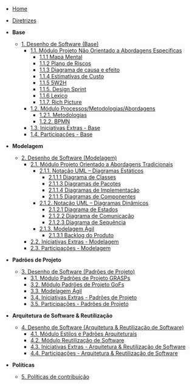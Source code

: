 <!-- _sidebar.md -->

- [Home](/)
- [Diretrizes](/Diretrizes/Diretrizes.md)

- **Base**
  - [1. Desenho de Software (Base)](/Base/1.Base.md)
    - [1.1. Módulo Projeto Não Orientado a Abordagens Específicas](/Base/1.1.AbordagemNaoEspecifica.md)
      - [1.1.1 Mapa Mental](/Base/1.1.1.MapaMental.md)
      - [1.1.2 Plano de Riscos](/Base/1.1.2.PlanoDeRiscos.md)
      - [1.1.3 Diagrama de causa e efeito](/Base/1.1.3.DiagramaCausaEfeito.md)
      - [1.1.4 Estimativas de Custo](/Base/1.1.4.EstimativaCusto.md)
      - [1.1.5 5W2H](/Base/1.1.5.5W2H.md)
      - [1.1.5. Design Sprint](/Base/1.1.5.DesignSprint.md)
      - [1.1.6 Lexico](/Base/1.1.6.Lexico.md)
      - [1.1.7. Rich Picture](/Base/1.1.7.RichPicture.md)
    - [1.2. Módulo Processos/Metodologias/Abordagens](/Base/1.2.ProcessosMetodologiasAbordagens.md)
      - [1.2.1. Metodologias](/Base/1.2.1.Metodologias.md)
      - [1.2.2. BPMN](/Base/1.2.2.BPMN.md)
    - [1.3. Iniciativas Extras - Base](/Base/1.3.IniciativasExtras.md)
    - [1.4. Participações - Base](/Base/1.4.ParticipacoesBase.md)

- **Modelagem**
  - [2. Desenho de Software (Modelagem)](/Modelagem/2.Modelagem.md)
    - [2.1. Módulo Projeto Orientado a Abordagens Tradicionais](/Modelagem/2.1.ModelagemTradicional.md)
      - [2.1.1. Notação UML – Diagramas Estáticos](/Modelagem/2.1.1.UMLEstaticos.md)
        - [2.1.1.1 Diagrama de Classes](/Modelagem/2.1.1.1.DiagramaDeClasses.md)
        - [2.1.1.3 Diagramas de Pacotes](/Modelagem/2.1.1.3.DiagramaDePacotes.md)
        - [2.1.1.4 Diagramas de Implementação](/Modelagem/2.1.1.4.DiagramaDeImplementacao.md)
        - [2.1.1.5 Diagramas de Componentes](/Modelagem/2.1.1.5.DiagramaDeComponentes.md)
      - [2.1.2. Notação UML – Diagramas Dinâmicos](/Modelagem/2.1.2.UMLDinamicos.md)
        - [2.1.2.1 Diagrama de Estados](/Modelagem/2.1.2.1.DiagramaDeEstados.md) 
        - [2.1.2.2 Diagrama de Comunicação](/Modelagem/2.1.2.2.DiagramaDeComunicacao.md)
        - [2.1.2.3 Diagrama de Sequência](/Modelagem/2.1.2.3.DiagramaDeSequencia.md)
      - [2.1.3. Modelagem Ágil](/Modelagem/2.1.3.Agil.md)
        - [2.1.3.1 Backlog do Produto](/Modelagem/2.1.3.1.BacklogDoProduto.md)
    - [2.2. Iniciativas Extras - Modelagem](/Modelagem/2.2.IniciativasExtras.md)
    - [2.3. Participações - Modelagem](/Modelagem/2.3.ParticipacoesModelagem.md)

- **Padrões de Projeto**
  - [3. Desenho de Software (Padrões de Projeto)](/PadroesDeProjeto/3.PadroesDeProjeto.md)
    - [3.1. Módulo Padrões de Projeto GRASPs](/PadroesDeProjeto/3.1.GRASPs.md)
    - [3.2. Módulo Padrões de Projeto GoFs](/PadroesDeProjeto/3.2.GoFs.md)
    - [3.3. Modelagem Ágil](/PadroesDeProjeto/3.3.PadroesExtra.md)
    - [3.4. Iniciativas Extras - Padrões de Projeto](/PadroesDeProjeto/3.4.IniciativasExtras.md)
    - [3.5. Participações - Padrões de Projeto](/PadroesDeProjeto/3.5.ParticipacoesPadroes.md)

- **Arquitetura de Software & Reutilização**
  - [4. Desenho de Software (Arquitetura & Reutilização de Software)](/ArquiteturaReutilizacao/4.ArquiteturaReutilizacao.md)
    - [4.1. Módulo Estilos e Padrões Arquiteturais](/ArquiteturaReutilizacao/4.1.PadroesArquiteturais.md)
    - [4.2. Módulo Reutilização de Software](/ArquiteturaReutilizacao/4.2.ReutilizacaoDeSoftware.md)
    - [4.3. Iniciativas Extras - Arquitetura & Reutilização de Software](/ArquiteturaReutilizacao/4.3.IniciativasExtras.md)
    - [4.4. Participações - Arquitetura & Reutilização de Software](/ArquiteturaReutilizacao/4.4.ParticipacoesArqReutilizacao.md)

- **Políticas**
  - [5. Políticas de contribuição](/Politicas/PoliticasContribuicao.md)
